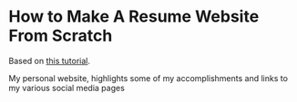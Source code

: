 How to Make A Resume Website From Scratch
=========
Based on [this tutorial](https://medium.com/p/991845147ec).

My personal website, highlights some of my accomplishments and links to my various social media pages
